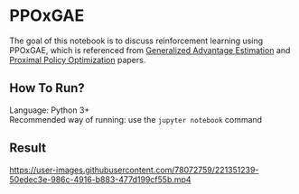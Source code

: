 # PPOxGAE

The goal of this notebook is to discuss reinforcement learning using PPOxGAE, which is referenced from [Generalized Advantage Estimation](https://arxiv.org/pdf/1506.02438.pdf) and [Proximal Policy Optimization](https://arxiv.org/pdf/1707.06347.pdf) papers.

## How To Run?
Language: Python 3+  
Recommended way of running: use the `jupyter notebook` command

## Result

https://user-images.githubusercontent.com/78072759/221351239-50edec3e-986c-4916-b883-477d199cf55b.mp4
